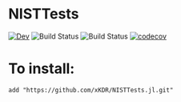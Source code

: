 # NISTTests

[![Dev](https://img.shields.io/badge/docs-dev-blue.svg)](https://xKDR.github.io/NISTTests.jl/dev)
![Build Status](https://github.com/xKDR/NISTTests.jl/actions/workflows/ci.yml/badge.svg)
![Build Status](https://github.com/xKDR/NISTTests.jl/actions/workflows/documentation.yml/badge.svg)
[![codecov](https://codecov.io/gh/xKDR/NISTTests.jl/branch/main/graph/badge.svg?token=<token>)](https://codecov.io/gh/xKDR/NISTTests.jl)

# To install:

    add "https://github.com/xKDR/NISTTests.jl.git"
